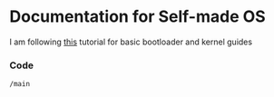 # Documentation for Self-made OS
I am following [this](https://www.cs.bham.ac.uk/~exr/lectures/opsys/10_11/lectures/os-dev.pdf) tutorial for basic bootloader and kernel guides

### Code
`/main`
